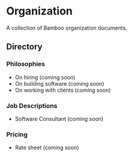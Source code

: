 # Organization

A collection of Bamboo organization documents.

## Directory

### Philosophies

- On hiring (coming soon)
- On building software (coming soon)
- On working with clients (coming soon)

### Job Descriptions

- Software Consultant (coming soon)

### Pricing

- Rate sheet (coming soon)
